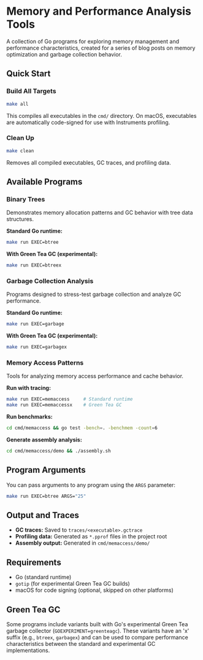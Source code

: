 # Memory and Performance Analysis Tools

A collection of Go programs for exploring memory management and performance characteristics, created for a series of blog posts on memory optimization and garbage collection behavior.

## Quick Start

### Build All Targets
```bash
make all
```
This compiles all executables in the `cmd/` directory. On macOS, executables are automatically code-signed for use with Instruments profiling.

### Clean Up
```bash
make clean
```
Removes all compiled executables, GC traces, and profiling data.

## Available Programs

### Binary Trees
Demonstrates memory allocation patterns and GC behavior with tree data structures.

**Standard Go runtime:**
```bash
make run EXEC=btree
```

**With Green Tea GC (experimental):**
```bash
make run EXEC=btreex
```

### Garbage Collection Analysis
Programs designed to stress-test garbage collection and analyze GC performance.

**Standard Go runtime:**
```bash
make run EXEC=garbage
```

**With Green Tea GC (experimental):**
```bash
make run EXEC=garbagex
```

### Memory Access Patterns
Tools for analyzing memory access performance and cache behavior.

**Run with tracing:**
```bash
make run EXEC=memaccess     # Standard runtime
make run EXEC=memaccessx    # Green Tea GC
```

**Run benchmarks:**
```bash
cd cmd/memaccess && go test -bench=. -benchmem -count=6
```

**Generate assembly analysis:**
```bash
cd cmd/memaccess/demo && ./assembly.sh
```

## Program Arguments

You can pass arguments to any program using the `ARGS` parameter:
```bash
make run EXEC=btree ARGS="25"
```

## Output and Traces

- **GC traces:** Saved to `traces/<executable>.gctrace`
- **Profiling data:** Generated as `*.pprof` files in the project root
- **Assembly output:** Generated in `cmd/memaccess/demo/`

## Requirements

- Go (standard runtime)
- `gotip` (for experimental Green Tea GC builds)
- macOS for code signing (optional, skipped on other platforms)

## Green Tea GC

Some programs include variants built with Go's experimental Green Tea garbage collector (`GOEXPERIMENT=greenteagc`). These variants have an 'x' suffix (e.g., `btreex`, `garbagex`) and can be used to compare performance characteristics between the standard and experimental GC implementations.
